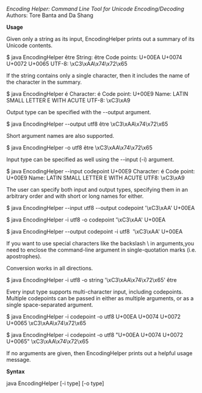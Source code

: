 *Encoding Helper: Command Line Tool for Unicode Encoding/Decoding*
Authors: Tore Banta and Da Shang

**Usage**

Given only a string as its input, EncodingHelper prints out a summary of its Unicode contents.

$ java EncodingHelper être
String: être
Code points: U+00EA U+0074 U+0072 U+0065 
UTF-8: \xC3\xAA\x74\x72\x65

If the string contains only a single character, then it includes the name of the character in the summary.

$ java EncodingHelper é
Character: é
Code point: U+00E9
Name: LATIN SMALL LETTER E WITH ACUTE
UTF-8: \xC3\xA9

Output type can be specified with the --output argument.

$ java EncodingHelper --output utf8 être
\xC3\xAA\x74\x72\x65

Short argument names are also supported.

$ java EncodingHelper -o utf8 être
\xC3\xAA\x74\x72\x65

Input type can be specified as well using the --input (-i) argument.

$ java EncodingHelper --input codepoint U+00E9
Character: é
Code point: U+00E9
Name: LATIN SMALL LETTER E WITH ACUTE
UTF8: \xC3\xA9

The user can specify both input and output types, specifying them in an arbitrary order and with short or long names for either.

$ java EncodingHelper --input utf8 --output codepoint '\xC3\xAA'
U+00EA

$ java EncodingHelper -i utf8 -o codepoint '\xC3\xAA'
U+00EA

$ java EncodingHelper --output codepoint -i utf8  '\xC3\xAA'
U+00EA

If you want to use special characters like the backslash \ in arguments,you need to enclose the command-line argument in single-quotation marks (i.e. apostrophes).

Conversion works in all directions.

$ java EncodingHelper -i utf8 -o string '\xC3\xAA\x74\x72\x65'
être

Every input type supports multi-character input, including codepoints. Multiple codepoints can be passed in either as multiple arguments, or as a single space-separated argument.

$ java EncodingHelper -i codepoint -o utf8 U+00EA U+0074 U+0072 U+0065
\xC3\xAA\x74\x72\x65

$ java EncodingHelper -i codepoint -o utf8 "U+00EA U+0074 U+0072 U+0065"
\xC3\xAA\x74\x72\x65

If no arguments are given, then EncodingHelper prints out a helpful usage message.

**Syntax**

java EncodingHelper [-i type] [-o type] <data>